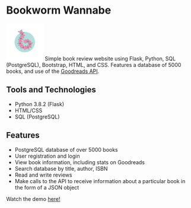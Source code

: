# Bookworm Wannabe 
<img height=100rem src="https://github.com/isabellaenriquez/bookworm-wannabe/blob/master/static/BWW-LOGO.png"> 
Simple book review website using Flask, Python, SQL (PostgreSQL), Bootstrap, HTML, and CSS. Features a database of 5000 books, and use of the <a href="https://www.goodreads.com/api">Goodreads API</a>.


## Tools and Technologies
- Python 3.8.2 (Flask)
- HTML/CSS
- SQL (PostgreSQL)


## Features
- PostgreSQL database of over 5000 books
- User registration and login
- View book information, including stats on Goodreads
- Search database by title, author, ISBN
- Read and write reviews
- Make calls to the API to receive information about a particular book in the form of a JSON object

Watch the demo <a href="https://www.youtube.com/watch?v=XaUTkiJLEHQ&list=PLH2wYuURvrWQskB8BvBHlLlFj8IeHopvF&index=2">here!</a>
